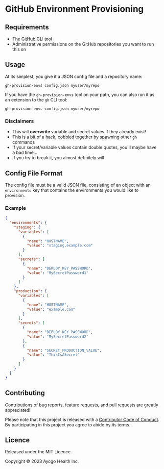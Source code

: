 # GitHub Environment Provisioning

## Requirements

* The [GitHub CLI](https://cli.github.com/) tool
* Administrative permissions on the GitHub repositories you want to run this on

## Usage

At its simplest, you give it a JSON config file and a repository name:

```
gh-provision-envs config.json myuser/myrepo
```

If you have the `gh-provision-envs` tool on your path, you can also run it as an extension to the `gh` CLI tool:

```
gh provision-envs config.json myuser/myrepo
```

### Disclaimers

* This will **overwrite** variable and secret values if they already exist!
* This is a bit of a hack, cobbled together by spawning other `gh` commands
* If your secret/variable values contain double quotes, you'll maybe have a bad time...
* If you try to break it, you almost definitely will

## Config File Format

The config file must be a valid JSON file, consisting of an object with an `environments` key that contains the environments you would like to provision.

### Example

```json
{
  "environments": {
    "staging": {
      "variables": [
        {
          "name": "HOSTNAME",
          "value": "staging.example.com"
        }
      ],
      "secrets": [
        {
          "name": "DEPLOY_KEY_PASSWORD",
          "value": "MySecretPassword1"
        }
      ]
    },
    "production": {
      "variables": [
        {
          "name": "HOSTNAME",
          "value": "example.com"
        }
      ],
      "secrets": [
        {
          "name": "DEPLOY_KEY_PASSWORD",
          "value": "MySecretPassword2"
        },
        {
          "name": "SECRET_PRODUCTION_VALUE",
          "value": "ThisIsASecret"
        }
      ]
    }
  }
}
```

## Contributing

Contributions of bug reports, feature requests, and pull requests are greatly
appreciated!

Please note that this project is released with a [Contributor Code of
Conduct](https://github.com/AyogoHealth/gh-provision-envs/blob/main/CODE_OF_CONDUCT.md).
By participating in this project you agree to abide by its terms.


## Licence

Released under the MIT Licence.

Copyright © 2023 Ayogo Health Inc.
